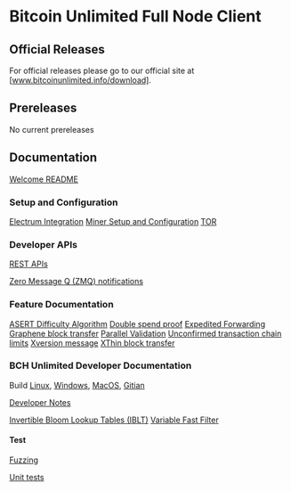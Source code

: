 # Bitcoin Unlimited Full Node Client

## Official Releases

For official releases please go to our official site at [www.bitcoinunlimited.info/download].

## Prereleases

No current prereleases

## Documentation

[Welcome README](/BCHunlimited/doc/README.md)

### Setup and Configuration

[Electrum Integration](/BCHunlimited/doc/bu-electrum-integration.md)
[Miner Setup and Configuration](/BCHunlimited/doc/miner.md)
[TOR](/BCHunlimited/doc/tor.md)

### Developer APIs

[REST APIs](/BCHunlimited/doc/REST-interface.md)

[Zero Message Q (ZMQ) notifications](/BCHunlimited/doc/zmq.md)


### Feature Documentation

[ASERT Difficulty Algorithm](/BCHunlimited/doc/aserti3-2d.md)
[Double spend proof](/BCHunlimited/doc/double-spend-proof-specification.md)
[Expedited Forwarding](/BCHunlimited/doc/bu-xpedited-forwarding.md)
[Graphene block transfer](BCHunlimited/doc/graphene-specification-v2.2.md)
[Parallel Validation](/BCHunlimited/doc/bu-parallel-validation.md)
[Unconfirmed transaction chain limits](/BCHunlimited/doc/unconfirmedTxChainLimits.md)
[Xversion message](/BCHunlimited/doc/xversionmessage.md)
[XThin block transfer](/BCHunlimited/doc/bu-xthin.md)


### BCH Unlimited Developer Documentation

Build [Linux](/BCHunlimited/doc/build-unix.md), [Windows](/BCHunlimited/doc/build-windows.md), [MacOS](/BCHunlimited/doc/build-macos.md), [Gitian](/BCHunlimited/doc/gitian-building.md)

[Developer Notes](/BCHunlimited/doc/developer-nodes.md)

[Invertible Bloom Lookup Tables (IBLT)](/BCHunlimited/doc/iblt.md)
[Variable Fast Filter](/BCHunlimited/doc/variable-fast-filter.md)

#### Test

[Fuzzing](/BCHunlimited/doc/fuzzing.md)

[Unit tests](/BCHunlimited/doc/unit-tests.md)